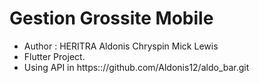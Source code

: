 # Gestion Grossite Mobile

- Author : HERITRA Aldonis Chryspin Mick Lewis
- Flutter Project.
- Using API in https:://github.com/Aldonis12/aldo_bar.git